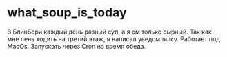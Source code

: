 # what_soup_is_today
 В БлинБери каждый день разный суп, а я ем только сырный. Так как мне лень ходить на третий этаж, я написал уведомлялку.  Работает под MacOs. Запускать через Cron на время обеда. 
